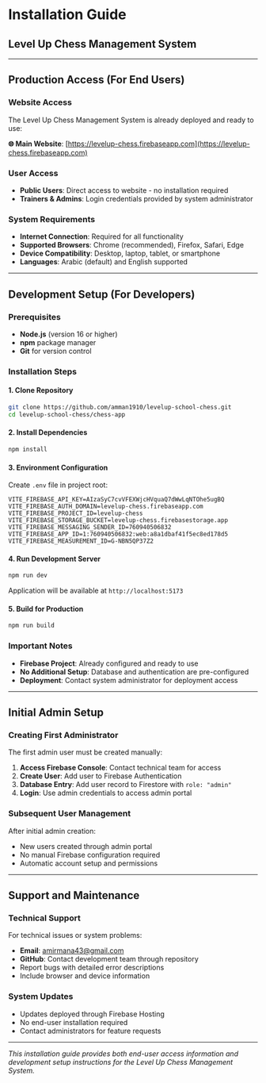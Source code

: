 # Installation Guide
## Level Up Chess Management System

---

## Production Access (For End Users)

### Website Access
The Level Up Chess Management System is already deployed and ready to use:

**🌐 Main Website**: [https://levelup-chess.firebaseapp.com](https://levelup-chess.firebaseapp.com)

### User Access
- **Public Users**: Direct access to website - no installation required
- **Trainers & Admins**: Login credentials provided by system administrator

### System Requirements
- **Internet Connection**: Required for all functionality
- **Supported Browsers**: Chrome (recommended), Firefox, Safari, Edge
- **Device Compatibility**: Desktop, laptop, tablet, or smartphone
- **Languages**: Arabic (default) and English supported

---

## Development Setup (For Developers)

### Prerequisites
- **Node.js** (version 16 or higher)
- **npm** package manager
- **Git** for version control

### Installation Steps

#### 1. Clone Repository
```bash
git clone https://github.com/amman1910/levelup-school-chess.git
cd levelup-school-chess/chess-app
```

#### 2. Install Dependencies
```bash
npm install
```

#### 3. Environment Configuration
Create `.env` file in project root:
```env
VITE_FIREBASE_API_KEY=AIzaSyC7cvVFEXWjcHVquaQ7dWwLqNTOhe5ugBQ
VITE_FIREBASE_AUTH_DOMAIN=levelup-chess.firebaseapp.com
VITE_FIREBASE_PROJECT_ID=levelup-chess
VITE_FIREBASE_STORAGE_BUCKET=levelup-chess.firebasestorage.app
VITE_FIREBASE_MESSAGING_SENDER_ID=760940506832
VITE_FIREBASE_APP_ID=1:760940506832:web:a8a1dbaf41f5ec8ed178d5
VITE_FIREBASE_MEASUREMENT_ID=G-NBN5QP37Z2
```

#### 4. Run Development Server
```bash
npm run dev
```
Application will be available at `http://localhost:5173`

#### 5. Build for Production
```bash
npm run build
```

### Important Notes
- **Firebase Project**: Already configured and ready to use
- **No Additional Setup**: Database and authentication are pre-configured
- **Deployment**: Contact system administrator for deployment access

---

## Initial Admin Setup

### Creating First Administrator
The first admin user must be created manually:

1. **Access Firebase Console**: Contact technical team for access
2. **Create User**: Add user to Firebase Authentication
3. **Database Entry**: Add user record to Firestore with `role: "admin"`
4. **Login**: Use admin credentials to access admin portal

### Subsequent User Management
After initial admin creation:
- New users created through admin portal
- No manual Firebase configuration required
- Automatic account setup and permissions

---

## Support and Maintenance

### Technical Support
For technical issues or system problems:
- **Email**: amirmana43@gmail.com
- **GitHub**: Contact development team through repository
- Report bugs with detailed error descriptions
- Include browser and device information

### System Updates
- Updates deployed through Firebase Hosting
- No end-user installation required
- Contact administrators for feature requests

---

*This installation guide provides both end-user access information and development setup instructions for the Level Up Chess Management System.*